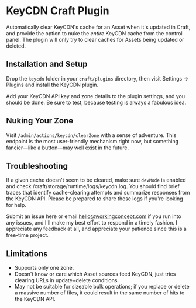 # KeyCDN Craft Plugin

Automatically clear KeyCDN's cache for an Asset when it's updated in Craft, and provide the option to nuke the _entire_ KeyCDN cache from the control panel. The plugin will only try to clear caches for Assets being updated or deleted.

## Installation and Setup

Drop the `keycdn` folder in your `craft/plugins` directory, then visit Settings → Plugins and install the KeyCDN plugin.

Add your KeyCDN API key and zone details to the plugin settings, and you should be done. Be sure to test, because testing is always a fabulous idea.

## Nuking Your Zone

Visit `/admin/actions/keycdn/clearZone` with a sense of adventure. This endpoint is the most user-friendly mechanism right now, but something fancier—like a button—may well exist in the future.

## Troubleshooting

If a given cache doesn't seem to be cleared, make sure `devMode` is enabled and check /craft/storage/runtime/logs/keycdn.log. You should find brief traces that identify cache-clearing attempts and summarize responses from the KeyCDN API. Please be prepared to share these logs if you're looking for help.

Submit an issue here or email hello@workingconcept.com if you run into any issues, and I'll make my best effort to respond in a timely fashion. I appreciate any feedback at all, and appreciate your patience since this is a free-time project.

## Limitations

- Supports only one zone.
- Doesn't know or care which Asset sources feed KeyCDN, just tries clearing URLs in update+delete conditions.
- May not be suitable for sizeable bulk operations; if you replace or delete a massive number of files, it could result in the same number of hits to the KeyCDN API.